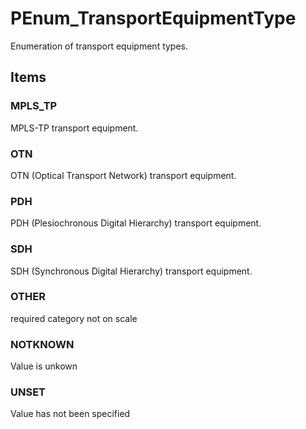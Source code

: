 # PEnum_TransportEquipmentType

Enumeration of transport equipment types.

## Items

### MPLS_TP
MPLS-TP transport equipment.

### OTN
OTN (Optical Transport Network) transport equipment.

### PDH
PDH (Plesiochronous Digital Hierarchy) transport equipment.

### SDH
SDH (Synchronous Digital Hierarchy) transport equipment.

### OTHER
required category not on scale

### NOTKNOWN
Value is unkown

### UNSET
Value has not been specified
